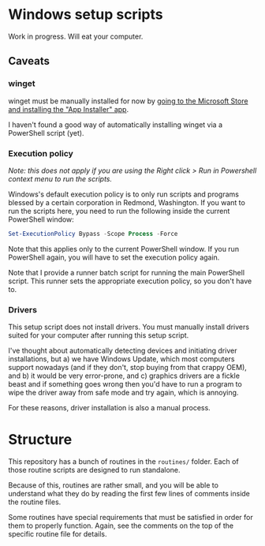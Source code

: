 # Windows setup scripts

Work in progress. Will eat your computer.

## Caveats

### winget

winget must be manually installed for now by [going to the Microsoft Store and installing the "App Installer" app](https://www.microsoft.com/p/app-installer/9nblggh4nns1#activetab=pivot:overviewtab).

I haven't found a good way of automatically installing winget via a PowerShell script (yet).

### Execution policy

_Note: this does not apply if you are using the Right click > Run in Powershell context menu to run the scripts._

Windows's default execution policy is to only run scripts and programs blessed by a certain corporation in Redmond, Washington. If you want to run the scripts here, you need to run the following inside the current PowerShell window:

```powershell
Set-ExecutionPolicy Bypass -Scope Process -Force
```

Note that this applies only to the current PowerShell window. If you run PowerShell again, you will have to set the execution policy again.

Note that I provide a runner batch script for running the main PowerShell script. This runner sets the appropriate execution policy, so you don't have to.

### Drivers

This setup script does not install drivers. You must manually install drivers suited for your computer after running this setup script.

I've thought about automatically detecting devices and initiating driver installations, but a) we have Windows Update, which most computers support nowadays (and if they don't, stop buying from that crappy OEM), and b) it would be very error-prone, and c) graphics drivers are a fickle beast and if something goes wrong then you'd have to run a program to wipe the driver away from safe mode and try again, which is annoying.

For these reasons, driver installation is also a manual process.


# Structure

This repository has a bunch of routines in the `routines/` folder. Each of those routine scripts are designed to run standalone.

Because of this, routines are rather small, and you will be able to understand what they do by reading the first few lines of comments inside the routine files.

Some routines have special requirements that must be satisfied in order for them to properly function. Again, see the comments on the top of the specific routine file for details.